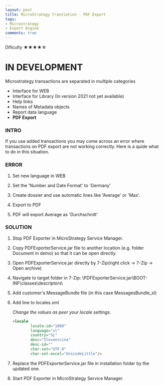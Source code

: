 ```yaml
---
layout: post
title: MicroStrategy Translation - PDF Export
tags:
- Microstrategy
- Export Engine
comments: true
---
```

Dificulty ★★★★☆

# IN DEVELOPMENT

Microstrategy transactions are separated in multiple categories
- Interface for WEB 
- Interface for Library (In version 2021 not yet available)
- Help links 
- Names of Metadata objects
- Report data language
- **PDF Export**

### INTRO
If you use added transactions you may come across an error where transactions on PDF export are not working correctly. Here is a quide what to do in this situation.

### ERROR
1. Set new language in WEB 

2. Set the 'Number and Date Format' to 'Germany'

3. Create dossier and use automatic lines like 'Average' or 'Max'.

4. Export to PDF

5. PDF will export Average as 'Durchschnitt'


### SOLUTION
1. Stop PDF Exporter in MicroStrategy Service Manager.

2. Copy PDFExporterService.jar file to another location (e.g. folder Document in demo) so that it can be open directly.

3. Open PDFExporterService.jar directly by 7-Zip(right click -> 7-Zip -> Open archive)

4. Navigate to target folder in 7-Zip: \PDFExporterService.jar\BOOT-INF\classes\descriptors\

5. Add customer's MessageBundle file (in this case MessagesBundle_sl) 

6. Add line to locales.xml 

    _Change the values as peer your locale settings._
    
    ```html
    <locale 
            locale-id="1060"
            language="sl"
            country="SL"
            desc="Slovenscina"
            desc-id=""
            char-set="UTF-8"
            char-set-excel="UnicodeLittle"/>
    ```

7. Replace the PDFExporterService.jar file in installation folder by the updated one.

8. Start PDF Exporter in MicroStrategy Service Manager.
